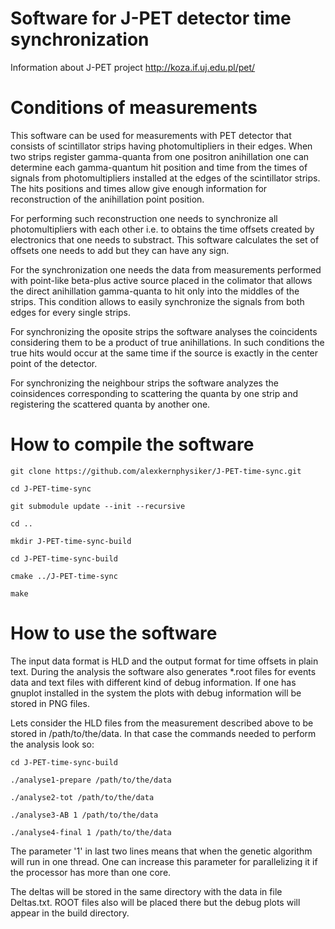 Software for J-PET detector time synchronization
================================================
Information about J-PET project
http://koza.if.uj.edu.pl/pet/


Conditions of measurements
==========================

This software can be used for measurements with PET detector that consists of scintillator strips having photomultipliers in their edges.
When two strips register gamma-quanta from one positron anihillation one can determine each gamma-quantum hit position and time from the times of signals from photomultipliers installed at the edges of the scintillator strips.
The hits positions and times allow give enough information for reconstruction of the anihillation point position.

For performing such reconstruction one needs to synchronize all photomultipliers with each other i.e. to obtains the time offsets created by electronics that one needs to substract. 
This software calculates the set of offsets one needs to add but they can have any sign.

For the synchronization one needs the data from measurements performed with point-like beta-plus active source placed in the colimator that allows the direct anihillation gamma-quanta to hit only into the middles of the strips.
This condition allows to easily synchronize the signals from both edges for every single strips.

For synchronizing the oposite strips the software analyses the coincidents considering them to be a product of true anihillations.
In such conditions the true hits would occur at the same time if the source is exactly in the center point of the detector.

For synchronizing the neighbour strips the software analyzes the coinsidences corresponding to scattering the quanta by one strip and registering the scattered quanta by another one.


How to compile the software
===========================

	git clone https://github.com/alexkernphysiker/J-PET-time-sync.git
	
	cd J-PET-time-sync
	
	git submodule update --init --recursive
	
	cd ..
	
	mkdir J-PET-time-sync-build
	
	cd J-PET-time-sync-build
	
	cmake ../J-PET-time-sync
	
	make

How to use the software
=======================

The input data format is HLD and the output format for time offsets in plain text.
During the analysis the software also generates *.root files for events data and text files with different kind of debug information.
If one has gnuplot installed in the system the plots with debug information will be stored in PNG files.

Lets consider the HLD files from the measurement described above to be stored in /path/to/the/data.
In that case the commands needed to perform the analysis look so:

	cd J-PET-time-sync-build

	./analyse1-prepare /path/to/the/data

	./analyse2-tot /path/to/the/data

	./analyse3-AB 1 /path/to/the/data

	./analyse4-final 1 /path/to/the/data

The parameter '1' in last two lines means that when the genetic algorithm will run in one thread.
One can increase this parameter for parallelizing it if the processor has more than one core.

The deltas will be stored in the same directory with the data in file Deltas.txt.
ROOT files also will be placed there but the debug plots will appear in the build directory.
